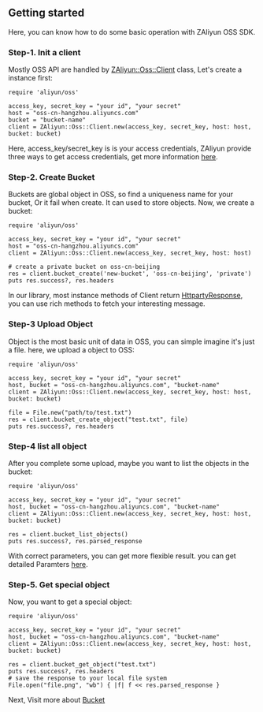 ## Getting started

Here, you can know how to do some basic operation with ZAliyun OSS SDK.


### Step-1. Init a client

Mostly OSS API are handled by [ZAliyun::Oss::Client](http://www.rubydoc.info/gems/aliyun-oss-sdk/ZAliyun/Oss/Client) class, Let's create a instance first:

    require 'aliyun/oss'
    
    access_key, secret_key = "your id", "your secret"
    host = "oss-cn-hangzhou.aliyuncs.com"
    bucket = "bucket-name"
    client = ZAliyun::Oss::Client.new(access_key, secret_key, host: host, bucket: bucket)

Here, access_key/secret_key is is your access credentials, ZAliyun provide three ways to get access credentials, get more information [here](https://docs.aliyun.com/#/pub/oss/product-documentation/acl&RESTAuthentication).


### Step-2. Create Bucket

Buckets are global object in OSS, so find a uniqueness name for your bucket, Or it fail when create. It can used to store objects. Now, we create a bucket:

    require 'aliyun/oss'
    
    access_key, secret_key = "your id", "your secret"
    host = "oss-cn-hangzhou.aliyuncs.com"
    client = ZAliyun::Oss::Client.new(access_key, secret_key, host: host)
    
    # create a private bucket on oss-cn-beijing
    res = client.bucket_create('new-bucket', 'oss-cn-beijing', 'private')
    puts res.success?, res.headers
    
In our library, most instance methods of Client return [HttpartyResponse](http://www.rubydoc.info/github/jnunemaker/httparty/HTTParty/Response), you can use rich methods to fetch your interesting message.


### Step-3 Upload Object

Object is the most basic unit of data in OSS, you can simple imagine it's just a file. here, we upload a object to OSS:

    require 'aliyun/oss'
    
    access_key, secret_key = "your id", "your secret"
    host, bucket = "oss-cn-hangzhou.aliyuncs.com", "bucket-name"
    client = ZAliyun::Oss::Client.new(access_key, secret_key, host: host, bucket: bucket)
    
    file = File.new("path/to/test.txt")
    res = client.bucket_create_object("test.txt", file)
    puts res.success?, res.headers


### Step-4 list all object

After you complete some upload, maybe you want to list the objects in the bucket:


    require 'aliyun/oss'
    
    access_key, secret_key = "your id", "your secret"
    host, bucket = "oss-cn-hangzhou.aliyuncs.com", "bucket-name"
    client = ZAliyun::Oss::Client.new(access_key, secret_key, host: host, bucket: bucket)
    
    res = client.bucket_list_objects()
    puts res.success?, res.parsed_response

With correct parameters, you can get more flexible result. you can get detailed Paramters [here](http://www.rubydoc.info/gems/aliyun-oss-sdk/ZAliyun%2FOss%2FClient%3Abucket_list_objects).


### Step-5. Get special object

Now, you want to get a special object:

    require 'aliyun/oss'
    
    access_key, secret_key = "your id", "your secret"
    host, bucket = "oss-cn-hangzhou.aliyuncs.com", "bucket-name"
    client = ZAliyun::Oss::Client.new(access_key, secret_key, host: host, bucket: bucket)
    
    res = client.bucket_get_object("test.txt")
    puts res.success?, res.headers
    # save the response to your local file system
    File.open("file.png", "wb") { |f| f << res.parsed_response }

Next, Visit more about [Bucket](./bucket.md)